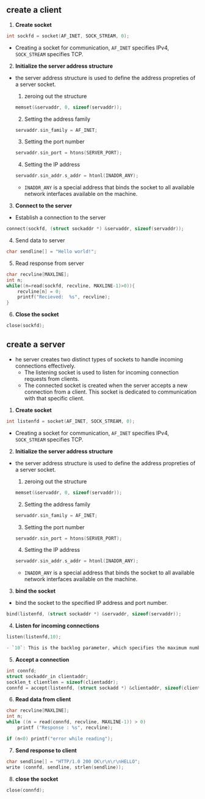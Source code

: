 ## create a client

1. **Create socket**

```c 
int sockfd = socket(AF_INET, SOCK_STREAM, 0); 
```

- Creating a socket for communication, `AF_INET` specifies IPv4, `SOCK_STREAM` specifies TCP.  

2. **Initialize the server address structure** 
- the server address structure is used to define the address propreties of a server socket.  
    
    1. zeroing out the structure 
    
    ```c
    memset(&servaddr, 0, sizeof(servaddr)); 
    ```

    2. Setting the address family

    ```c
    servaddr.sin_family = AF_INET; 
    ```

    3. Setting the port number 

    ```c
    servaddr.sin_port = htons(SERVER_PORT); 
    ```

    4. Setting the IP address

    ```c
    servaddr.sin_addr.s_addr = htonl(INADDR_ANY); 
    ```
    - `INADDR_ANY` is a special address that binds the socket to all available network interfaces available on the machine.  

3. **Connect to the server**
- Establish a connection to the server 

```c
connect(sockfd, (struct sockaddr *) &servaddr, sizeof(servaddr));
```

4. Send data to server 
```c
char sendline[] = "Hello world!"; 
```

5. Read response from server 
```c
char recvline[MAXLINE]; 
int n; 
while((n=read(sockfd, recvline, MAXLINE-1)>0)){
    recvline[n] = 0; 
    printf("Recieved:  %s", recvline); 
}
```

6. **Close the socket**

```c
close(sockfd); 
```

## create a server

- he server creates two distinct types of sockets to handle incoming connections effectively.
    - The listening socket is used to listen for incoming connection requests from clients.
    - The connected socket is created when the server accepts a new connection from a client. This socket is dedicated to communication with that specific client.

1. **Create socket**

```c 
int listenfd = socket(AF_INET, SOCK_STREAM, 0); 
```

- Creating a socket for communication, `AF_INET` specifies IPv4, `SOCK_STREAM` specifies TCP.  

2. **Initialize the server address structure** 
- the server address structure is used to define the address propreties of a server socket.  
    
    1. zeroing out the structure 
    
    ```c
    memset(&servaddr, 0, sizeof(servaddr)); 
    ```

    2. Setting the address family

    ```c
    servaddr.sin_family = AF_INET; 
    ```

    3. Setting the port number 

    ```c
    servaddr.sin_port = htons(SERVER_PORT); 
    ```

    4. Setting the IP address

    ```c
    servaddr.sin_addr.s_addr = htonl(INADDR_ANY); 
    ```
    - `INADDR_ANY` is a special address that binds the socket to all available network interfaces available on the machine.  

3. **bind the socket**
-  bind the socket to the specified IP address and port number.   

```c
bind(listenfd, (struct sockaddr *) &servaddr, sizeof(servaddr));
```

4. **Listen for incoming connections**
```c
listen(listenfd,10); 

- `10`: This is the backlog parameter, which specifies the maximum number of pending connections that can be queued up before the server starts refusing new connection requests
```

5. **Accept a connection**
```c
int connfd; 
struct sockaddr_in clientaddr; 
socklen_t clientlen = sizeof(clientaddr);  
connfd = accept(listenfd, (struct sockadd *) &clientaddr, sizeof(clientaddr)); 
```

6. **Read data from client**
```c
char recvline[MAXLINE]; 
int n; 
while ((n = read(connfd, recvline, MAXLINE-1)) > 0)
    printf ("Response : %s", recvline); 

if (n<0) printf("error while reading"); 
```

7. **Send response to client**

```c
char sendline[] = "HTTP/1.0 200 OK\r\n\r\nHELLO"; 
write (connfd, sendline, strlen(sendline)); 
```

8. **close the socket**

```c
close(connfd); 
```




































